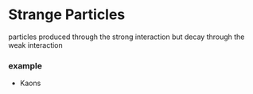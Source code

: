 # Strange Particles
particles produced through the strong interaction but decay through the weak interaction
### example 
- Kaons 
